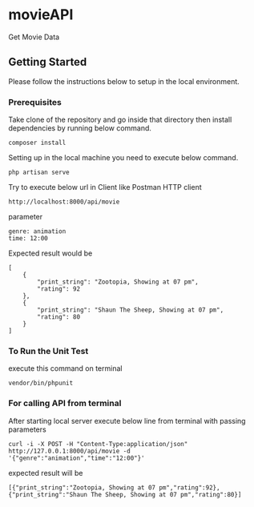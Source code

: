 # movieAPI

Get Movie Data

## Getting Started

Please follow the instructions below to setup in the local environment.

### Prerequisites

Take clone of the repository and go inside that directory then install dependencies by running below command.

```
composer install
```

Setting up in the local machine you need to execute below command.

```
php artisan serve
```

Try to execute below url in Client like Postman HTTP client

```
http://localhost:8000/api/movie
```

parameter

```
genre: animation
time: 12:00
```

Expected result would be

```
[
    {
        "print_string": "Zootopia, Showing at 07 pm",
        "rating": 92
    },
    {
        "print_string": "Shaun The Sheep, Showing at 07 pm",
        "rating": 80
    }
]
```

### To Run the Unit Test

execute this command on terminal

```
vendor/bin/phpunit
```

### For calling API from terminal

After starting local server execute below line from terminal with passing parameters

```
curl -i -X POST -H "Content-Type:application/json" http://127.0.0.1:8000/api/movie -d '{"genre":"animation","time":"12:00"}'
```

expected result will be 

```
[{"print_string":"Zootopia, Showing at 07 pm","rating":92},{"print_string":"Shaun The Sheep, Showing at 07 pm","rating":80}]
```
